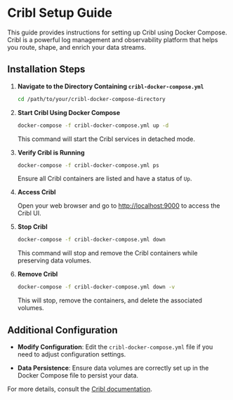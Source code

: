 # Cribl Setup Guide

This guide provides instructions for setting up Cribl using Docker Compose. Cribl is a powerful log management and observability platform that helps you route, shape, and enrich your data streams.

## Installation Steps

1. **Navigate to the Directory Containing `cribl-docker-compose.yml`**

    ```bash
    cd /path/to/your/cribl-docker-compose-directory
    ```

2. **Start Cribl Using Docker Compose**

    ```bash
    docker-compose -f cribl-docker-compose.yml up -d
    ```

    This command will start the Cribl services in detached mode.

3. **Verify Cribl is Running**

    ```bash
    docker-compose -f cribl-docker-compose.yml ps
    ```

    Ensure all Cribl containers are listed and have a status of `Up`.

4. **Access Cribl**

    Open your web browser and go to [http://localhost:9000](http://localhost:9000) to access the Cribl UI.

5. **Stop Cribl**

    ```bash
    docker-compose -f cribl-docker-compose.yml down
    ```

    This command will stop and remove the Cribl containers while preserving data volumes.

6. **Remove Cribl**

    ```bash
    docker-compose -f cribl-docker-compose.yml down -v
    ```

    This will stop, remove the containers, and delete the associated volumes.

## Additional Configuration

- **Modify Configuration**: Edit the `cribl-docker-compose.yml` file if you need to adjust configuration settings.

- **Data Persistence**: Ensure data volumes are correctly set up in the Docker Compose file to persist your data.

For more details, consult the [Cribl documentation](https://docs.cribl.io/).
